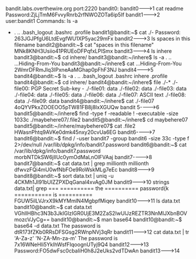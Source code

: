 bandit.labs.overthewire.org
port:2220
bandit0:
bandit0--->1
cat readme
Password:ZjLjTmM6FvvyRnrb2rfNWOZOTa6ip5If
bandit1--->2
user:bandit1
Commands: ls -a
-  .  ..  .bash_logout  .bashrc  .profile
bandit1@bandit:~$ cat ./-
Password: 263JGJPfgU6LtdEvgfWU1XP5yac29mFx
bandit2--->3
ls
spaces in this filename
bandit2@bandit:~$ cat "spaces in this filename"
MNk8KNH3Usiio41PRUEoDFPqfxLPlSmx
bandit3--->4
ls
inhere
bandit3@bandit:~$ cd inhere/
bandit3@bandit:~/inhere$ ls -a
.  ..  ...Hiding-From-You
bandit3@bandit:~/inhere$ cat ...Hiding-From-You
2WmrDFRmJIq3IPxneAaMGhap0pFhF3NJ
bandit4--->5
bandit4@bandit:~$ ls -a
.  ..  .bash_logout  .bashrc  inhere  .profile
bandit4@bandit:~$ cd inhere/
bandit4@bandit:~/inhere$ file ./-*
./-file00: PGP Secret Sub-key -
./-file01: data
./-file02: data
./-file03: data
./-file04: data
./-file05: data
./-file06: data
./-file07: ASCII text
./-file08: data
./-file09: data
bandit4@bandit:~/inhere$ cat ./-file07
4oQYVPkxZOOEOO5pTW81FB8j8lxXGUQw
  bandit 5---->6
bandit5@bandit:~/inhere$ find -type f -readable ! -executable -size 1033c
./maybehere07/.file2
bandit5@bandit:~/inhere$ cd maybehere07
bandit5@bandit:~/inhere/maybehere07$ cat .file2
HWasnPhtq9AVKe0dmk45nxy20cvUa6EG
  bandit6---->7
bandit6@bandit:~$ find / -user bandit7 -group bandit6 -size 33c -type f 2>/dev/null
/var/lib/dpkg/info/bandit7.password
bandit6@bandit:~$ cat /var/lib/dpkg/info/bandit7.password
morbNTDkSW6jIlUc0ymOdMaLnOlFVAaj
  bandit7---->8
bandit7@bandit:~$ cat data.txt | grep millionth
millionth       dfwvzFQi4mU0wfNbFOe9RoWskMLg7eEc
  bandit8--->9
bandit8@bandit:~$ sort data.txt | uniq -u
4CKMh1JI91bUIZZPXDqGanal4xvAg0JM
  bandit9--->10
strings data.txt| grep ===
========== the
========== password{k
=========== is
========== FGUW5ilLVJrxX9kMYMmlN4MgbpfMiqey
  bandit10--->11
ls
data.txt
bandit10@bandit:~$ cat data.txt
VGhlIHBhc3N3b3JkIGlzIGR0UjE3M2ZaS2IwUlJzREZTR3NnMlJXbnBOVmozcVJyCg==
bandit10@bandit:~$ man base64
bandit10@bandit:~$ base64 -d data.txt
The password is dtR173fZKb0RRsDFSGsg2RWnpNVj3qRr
  bandit11--->12
cat data.txt | tr 'A-Za-z' 'N-ZA-Mn-za-m'
The password is 7x16WNeHIi5YkIhWsfFIqoognUTyj9Q4
  bandit12--->13
Password:FO5dwFsc0cbaIiH0h8J2eUks2vdTDwAn
bandit13--->14
















